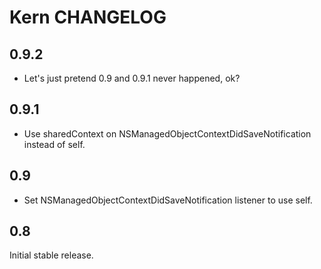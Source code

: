 # Kern CHANGELOG

## 0.9.2

- Let's just pretend 0.9 and 0.9.1 never happened, ok?

## 0.9.1

- Use sharedContext on NSManagedObjectContextDidSaveNotification instead of self.

## 0.9

- Set NSManagedObjectContextDidSaveNotification listener to use self.

## 0.8

Initial stable release.
